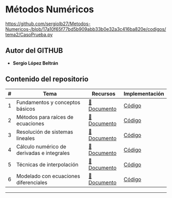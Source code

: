 # Métodos Numéricos

https://github.com/sergiolb27/Metodos-Numericos-/blob/17a10f65f77bd5b909abb33b0e32a3c416ba820e/codigos/tema2/CasoPrueba.py

##  Autor del GITHUB

- **Sergio López Beltrán**


##  Contenido del repositorio

| # | Tema | Recursos | Implementación |
|:-:|------|----------|----------------|
| 1 | Fundamentos y conceptos básicos | [📄 Documento](/introduccion/TEMA1-Introduccion.md) | [ Código](/codigos/tema1/) |
| 2 | Métodos para raíces de ecuaciones | [📄 Documento](/introduccion/TEMA2-Ecuaciones.md) | [ Código](/codigos/tema2) |
| 3 | Resolución de sistemas lineales | [📄 Documento](/introduccion/TEMA3-Sistemas-Ecuaciones.md) | [ Código](/codigos/tema3) |
| 4 | Cálculo numérico de derivadas e integrales | [📄 Documento](/introduccion/TEMA4-Integracion.md) | [ Código](/codigos/tema4) |
| 5 | Técnicas de interpolación | [📄 Documento](/introduccion/TEMA5-Interpolacion.md) | [ Código](/codigos/tema5) |
| 6 | Modelado con ecuaciones diferenciales | [📄 Documento](/introduccion/TEMA6-Ecuaciones-Diferenciales.md) | [ Código](/codigos/tema6) |

---  

